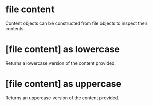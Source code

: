 # file content

Content objects can be constructed from file objects to inspect their contents.

# [file content] as lowercase

Returns a lowercase version of the content provided.

# [file content] as uppercase

Returns an uppercase version of the content provided.

